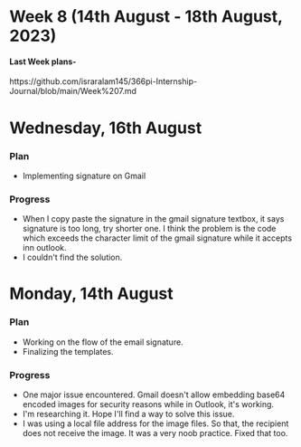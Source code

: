 # Week 8 (14th August - 18th August, 2023)

<h4>Last Week plans- </h4>https://github.com/israralam145/366pi-Internship-Journal/blob/main/Week%207.md

# Wednesday, 16th August
<h3>Plan</h3>

* Implementing signature on Gmail

<h3>Progress</h3>

* When I copy paste the signature in the gmail signature textbox, it says signature is too long, try shorter one. I think the problem is the code which exceeds the character limit of the gmail signature while it accepts inn outlook.
* I couldn't find the solution.

# Monday, 14th August
<h3>Plan</h3>

* Working on the flow of the email signature.
* Finalizing the templates.
<h3>Progress</h3>

* One major issue encountered. Gmail doesn't allow embedding base64 encoded images for security reasons while in Outlook, it's working.
* I'm researching it. Hope I'll find a way to solve this issue.
* I was using a local file address for the image files. So that, the recipient does not receive the image. It was a very noob practice. Fixed that too.
